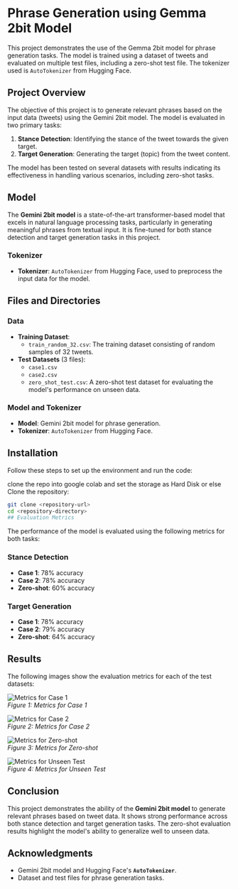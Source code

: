 # Phrase Generation using Gemma 2bit Model

This project demonstrates the use of the Gemma 2bit model for phrase generation tasks. The model is trained using a dataset of tweets and evaluated on multiple test files, including a zero-shot test file. The tokenizer used is `AutoTokenizer` from Hugging Face.

## Project Overview

The objective of this project is to generate relevant phrases based on the input data (tweets) using the Gemini 2bit model. The model is evaluated in two primary tasks:
1. **Stance Detection**: Identifying the stance of the tweet towards the given target.
2. **Target Generation**: Generating the target (topic) from the tweet content.

The model has been tested on several datasets with results indicating its effectiveness in handling various scenarios, including zero-shot tasks.

## Model

The **Gemini 2bit model** is a state-of-the-art transformer-based model that excels in natural language processing tasks, particularly in generating meaningful phrases from textual input. It is fine-tuned for both stance detection and target generation tasks in this project.

### Tokenizer

- **Tokenizer**: `AutoTokenizer` from Hugging Face, used to preprocess the input data for the model.

## Files and Directories

### Data
- **Training Dataset**:
  - `train_random_32.csv`: The training dataset consisting of random samples of 32 tweets.
- **Test Datasets** (3 files): 
  - `case1.csv`
  - `case2.csv` 
  - `zero_shot_test.csv`: A zero-shot test dataset for evaluating the model's performance on unseen data.

### Model and Tokenizer
- **Model**: Gemini 2bit model for phrase generation.
- **Tokenizer**: `AutoTokenizer` from Hugging Face.

## Installation

Follow these steps to set up the environment and run the code:

clone the repo into google colab and set the storage as Hard Disk or else 
 Clone the repository:
   ```bash
   git clone <repository-url>
   cd <repository-directory>
## Evaluation Metrics
```
The performance of the model is evaluated using the following metrics for both tasks:

### Stance Detection
- **Case 1**: 78% accuracy
- **Case 2**: 78% accuracy
- **Zero-shot**: 60% accuracy

### Target Generation
- **Case 1**: 78% accuracy
- **Case 2**: 79% accuracy
- **Zero-shot**: 64% accuracy

## Results

The following images show the evaluation metrics for each of the test datasets:

![Metrics for Case 1](images/case1_metrics.png)  
*Figure 1: Metrics for Case 1*

![Metrics for Case 2](images/case2_metrics.png)  
*Figure 2: Metrics for Case 2*

![Metrics for Zero-shot](images/zeroshot_metrics.png)  
*Figure 3: Metrics for Zero-shot*

![Metrics for Unseen Test](images/unseen_metrics.png)  
*Figure 4: Metrics for Unseen Test*

## Conclusion

This project demonstrates the ability of the **Gemini 2bit model** to generate relevant phrases based on tweet data. It shows strong performance across both stance detection and target generation tasks. The zero-shot evaluation results highlight the model's ability to generalize well to unseen data.



## Acknowledgments

- Gemini 2bit model and Hugging Face's **`AutoTokenizer`**.
- Dataset and test files for phrase generation tasks.
